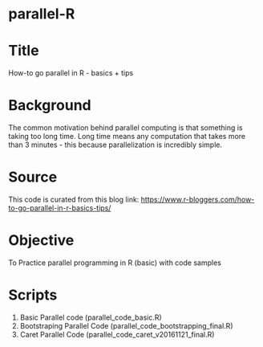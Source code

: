 # parallel-R
# Title
How-to go parallel in R - basics + tips 
# Background
The common motivation behind parallel computing is that something is taking too long time. 
Long time means any computation that takes more than 3 minutes - this because 
parallelization is incredibly simple. 
# Source
This code is curated from this blog link: https://www.r-bloggers.com/how-to-go-parallel-in-r-basics-tips/
# Objective
To Practice parallel programming in R (basic) with code samples 
# Scripts
1. Basic Parallel code (parallel_code_basic.R)
2. Bootstraping Parallel Code (parallel_code_bootstrapping_final.R)
3. Caret Parallel Code (parallel_code_caret_v20161121_final.R)

